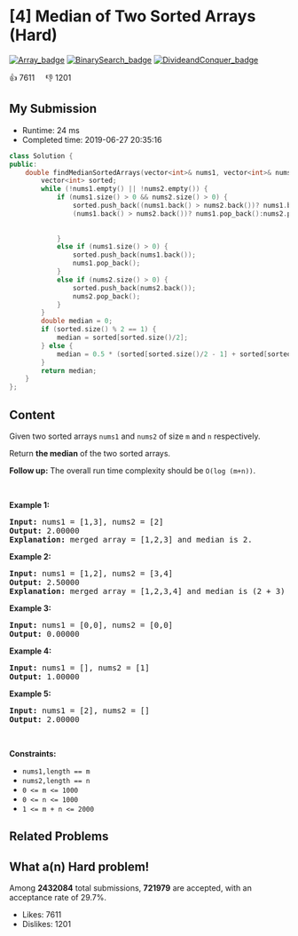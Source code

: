 # [4] Median of Two Sorted Arrays (Hard)

[![Array_badge](https://img.shields.io/badge/topic-Array-green.svg)](https://leetcode.com/problems/median-of-two-sorted-arrays/)  [![BinarySearch_badge](https://img.shields.io/badge/topic-BinarySearch-green.svg)](https://leetcode.com/problems/median-of-two-sorted-arrays/)  [![DivideandConquer_badge](https://img.shields.io/badge/topic-DivideandConquer-green.svg)](https://leetcode.com/problems/median-of-two-sorted-arrays/) 

:+1: 7611 &nbsp; &nbsp; :thumbsdown: 1201

## My Submission

- Runtime: 24 ms
- Completed time: 2019-06-27 20:35:16

```cpp
class Solution {
public:
    double findMedianSortedArrays(vector<int>& nums1, vector<int>& nums2) {
        vector<int> sorted;
        while (!nums1.empty() || !nums2.empty()) {
            if (nums1.size() > 0 && nums2.size() > 0) {
                sorted.push_back((nums1.back() > nums2.back())? nums1.back():nums2.back());
                (nums1.back() > nums2.back())? nums1.pop_back():nums2.pop_back();
                
                         
            }
            else if (nums1.size() > 0) {
                sorted.push_back(nums1.back());
                nums1.pop_back();
            }
            else if (nums2.size() > 0) {
                sorted.push_back(nums2.back());
                nums2.pop_back();
            }
        }
        double median = 0;
        if (sorted.size() % 2 == 1) {
            median = sorted[sorted.size()/2];
        } else {
            median = 0.5 * (sorted[sorted.size()/2 - 1] + sorted[sorted.size()/2]);
        }
        return median;
    }
};
```

## Content
<p>Given two sorted arrays <code>nums1</code> and <code>nums2</code> of size <code>m</code> and <code>n</code> respectively.</p>

<p>Return <strong>the median</strong> of the two sorted arrays.</p>

<p><strong>Follow up:</strong> The overall run time complexity should be <code>O(log (m+n))</code>.</p>

<p>&nbsp;</p>
<p><strong>Example 1:</strong></p>

<pre>
<strong>Input:</strong> nums1 = [1,3], nums2 = [2]
<strong>Output:</strong> 2.00000
<strong>Explanation:</strong> merged array = [1,2,3] and median is 2.
</pre>

<p><strong>Example 2:</strong></p>

<pre>
<strong>Input:</strong> nums1 = [1,2], nums2 = [3,4]
<strong>Output:</strong> 2.50000
<strong>Explanation:</strong> merged array = [1,2,3,4] and median is (2 + 3) / 2 = 2.5.
</pre>

<p><strong>Example 3:</strong></p>

<pre>
<strong>Input:</strong> nums1 = [0,0], nums2 = [0,0]
<strong>Output:</strong> 0.00000
</pre>

<p><strong>Example 4:</strong></p>

<pre>
<strong>Input:</strong> nums1 = [], nums2 = [1]
<strong>Output:</strong> 1.00000
</pre>

<p><strong>Example 5:</strong></p>

<pre>
<strong>Input:</strong> nums1 = [2], nums2 = []
<strong>Output:</strong> 2.00000
</pre>

<p>&nbsp;</p>
<p><strong>Constraints:</strong></p>

<ul>
	<li><code>nums1,length == m</code></li>
	<li><code>nums2,length == n</code></li>
	<li><code>0 &lt;= m &lt;= 1000</code></li>
	<li><code>0 &lt;= n &lt;= 1000</code></li>
	<li><code>1 &lt;= m + n &lt;= 2000</code></li>
</ul>


## Related Problems


## What a(n) Hard problem!
Among **2432084** total submissions, **721979** are accepted, with an acceptance rate of 29.7%. <br>

- Likes: 7611
- Dislikes: 1201

